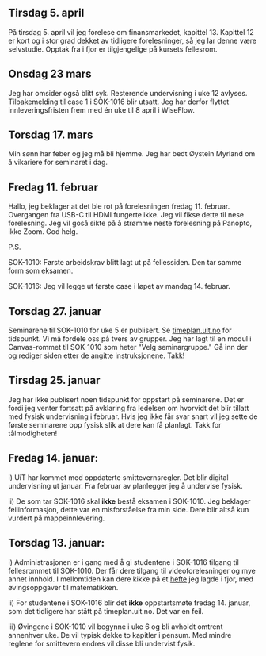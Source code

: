 ## Tirsdag 5. april

På tirsdag 5. april vil jeg forelese om finansmarkedet, kapittel 13. Kapittel 12 er kort og i stor grad dekket av tidligere forelesninger, så jeg lar denne være selvstudie. Opptak fra i fjor er tilgjengelige på kursets fellesrom. 

## Onsdag 23 mars 

Jeg har omsider også blitt syk. Resterende undervisning i uke 12 avlyses. Tilbakemelding til case 1 i SOK-1016 blir utsatt. Jeg har derfor flyttet innleveringsfristen frem med én uke til 8 april i WiseFlow. 

## Torsdag 17. mars

Min sønn har feber og jeg må bli hjemme. Jeg har bedt Øystein Myrland om å vikariere for seminaret i dag. 

## Fredag 11. februar

Hallo, jeg beklager at det ble rot på forelesningen fredag 11. februar. Overgangen fra USB-C til HDMI fungerte ikke. Jeg vil fikse dette til nese forelesning. Jeg vil goså sikte på å strømme neste forelesning på Panopto, ikke Zoom. God helg. 

P.S.

SOK-1010: Første arbeidskrav blitt lagt ut på fellessiden. Den tar samme form som eksamen. 

SOK-1016: Jeg vil legge ut første case i løpet av mandag 14. februar.

## Torsdag 27. januar


Seminarene til SOK-1010 for uke 5 er publisert. Se [timeplan.uit.no](timeplan.uit.no) for tidspunkt. Vi må fordele oss på tvers av grupper. Jeg har lagt til en modul i Canvas-rommet til SOK-1010 som heter "Velg seminargruppe." Gå inn der og rediger siden etter de angitte instruksjonene. Takk!


## Tirsdag 25. januar


Jeg har ikke publisert noen tidspunkt for oppstart på seminarene. Det er fordi jeg venter fortsatt på avklaring fra ledelsen om hvorvidt det blir tillatt med fysisk undervisning i februar. Hvis jeg ikke får svar snart vil jeg sette de første seminarene opp fysisk slik at dere kan få planlagt. Takk for tålmodigheten!


## Fredag 14. januar:


i) UiT har kommet med oppdaterte smittevernsregler. Det blir digital undervisning ut januar. Fra februar av planlegger jeg å undervise fysisk. 

ii) De som tar SOK-1016 skal **ikke** bestå eksamen i SOK-1010. Jeg beklager feilinformasjon, dette var en misforståelse fra min side. Dere blir altså kun vurdert på mappeinnlevering.   


## Torsdag 13. januar:

i)    Administrasjonen er i gang med å gi studentene i SOK-1016 tilgang til fellesrommet til SOK-1010. Der får dere tilgang til videoforelesninger og mye annet innhold. I mellomtiden kan dere kikke på et [hefte](https://www.dropbox.com/s/qlh9vo171ldm4yb/hefte.pdf?dl=0) jeg lagde i fjor, med øvingsoppgaver til matematikken. 

ii)   For studentene i SOK-1016 blir det **ikke** oppstartsmøte fredag 14. januar, som det tidligere har stått på timeplan.uit.no. Det var en feil.   

iii)  Øvingene i SOK-1010 vil begynne i uke 6 og bli avholdt omtrent annenhver uke. De vil typisk dekke to kapitler i pensum. Med mindre reglene for smittevern endres vil disse bli undervist fysik. 
